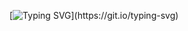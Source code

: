 [![Typing SVG](https://readme-typing-svg.herokuapp.com?color=%2336BCF7&lines=Hello+there+!)](https://git.io/typing-svg)
